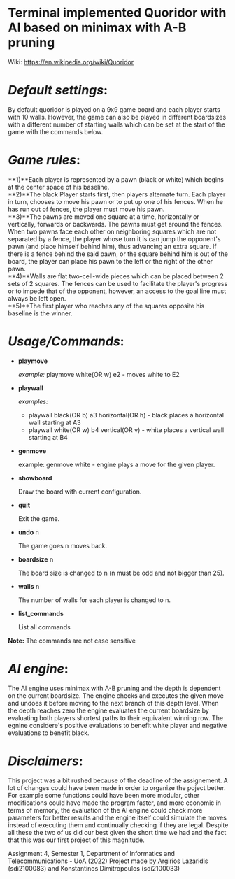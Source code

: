 # Terminal implemented Quoridor with AI based on minimax with A-B pruning

Wiki: https://en.wikipedia.org/wiki/Quoridor


# *Default settings*:
  By default quoridor is played on a 9x9 game board and each player starts with 10 walls. However, the game can also be played in different boardsizes with a different number of starting walls which can be set at the start of the game with the commands below.

# *Game rules*:

 **1)**Each player is represented by a pawn (black or white) which begins at the center space of his baseline.<br/>
 **2)**The black Player starts first, then players alternate turn. Each player in turn, chooses to move his pawn or to put up one of his fences. When he has run out of  fences, the player must move his pawn.<br/>
 **3)**The pawns are moved one square at a time, horizontally or vertically, forwards or backwards. The pawns must get around the fences. When two pawns face each other on neighboring squares which are not separated by a fence, the player whose turn it is can jump the opponent's pawn (and place himself behind him), thus advancing an extra square. If there is a fence behind the said pawn, or the square behind him is out of the board, the player can place his pawn to the left or the right of the other pawn.<br/>
 **4)**Walls are flat two-cell-wide pieces which can be placed between 2 sets of 2 squares. The fences can be used to facilitate the player's progress or to impede that of the opponent, however, an access to the goal line must always be left open.<br/>
 **5)**The first player who reaches any of the squares opposite his baseline is the winner.

# *Usage/Commands*:
* **playmove** <player> <position> <br/>

  *example:* playmove white(OR w) e2 - moves white to E2
  
* **playwall** <player> <position> <orientation> <br/>

  *examples:*<br/>
  * playwall black(OR b) a3 horizontal(OR h) - black places a horizontal wall starting at A3 <br/>
  * playwall white(OR w) b4 vertical(OR v) - white places a vertical wall starting at B4 <br/>
  
* **genmove** <player> <br/>

  example: genmove white - engine plays a move for the given player.
 
* **showboard** <br/>

  Draw the board with current configuration.
  
* **quit** <br/>

  Exit the game.
  
* **undo** n <br/>

  The game goes n moves back.
  
* **boardsize** n <br/>

  The board size is changed to n (n must be odd and not bigger than 25).
  
* **walls** n <br/>

  The number of walls for each player is changed to n.
  
* **list_commands** <br/>

  List all commands
  
**Note:** The commands are not case sensitive <br/>

# *AI engine*:
  The AI engine uses minimax with A-B pruning and the depth is dependent on the current boardsize. The engine checks and executes the given move and undoes it before moving to the next branch of this depth level. When the depth reaches zero the engine evaluates the current boardsize by evaluating both players shortest paths to their equivalent winning row. The egnine considere's positive evaluations to benefit white player and negative evaluations to benefit black.


# *Disclaimers*:
  This project was a bit rushed because of the deadline of the assignement.
  A lot of changes could have been made in order to organize the poject better. For example some functions could have been more modular, other modifications could have made the program faster, and more economic in terms of memory, the evaluation of the AI engine could check more parameters for better results and the engine itself could simulate the moves instead of executing them and continually checking if they are legal.
  Despite all these the two of us did our best given the short time we had and the fact that this was our first project of this magnitude.

Assignment 4, Semester 1, Department of Informatics and Telecommunications - UoA (2022)
Project made by Argirios Lazaridis (sdi2100083) and Konstantinos Dimitropoulos (sdi2100033)

